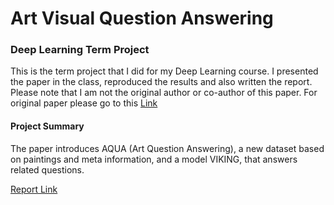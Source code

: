 # Art Visual Question Answering

### Deep Learning Term Project

This is the term project that I did for my Deep Learning course. I presented the paper in the class, reproduced the results and also written the report. Please note that I am not the original author or co-author of this paper. For original paper please go to this [Link](https://arxiv.org/pdf/2008.12520.pdf)  

#### Project Summary

The paper introduces AQUA (Art Question Answering), a new dataset based on paintings and meta information, and a model VIKING, that answers related questions.

[Report Link](https://github.com/ans92/Art-VQA/blob/main/Art_VQA_term_project_Ans_Munir_paper.pdf)
